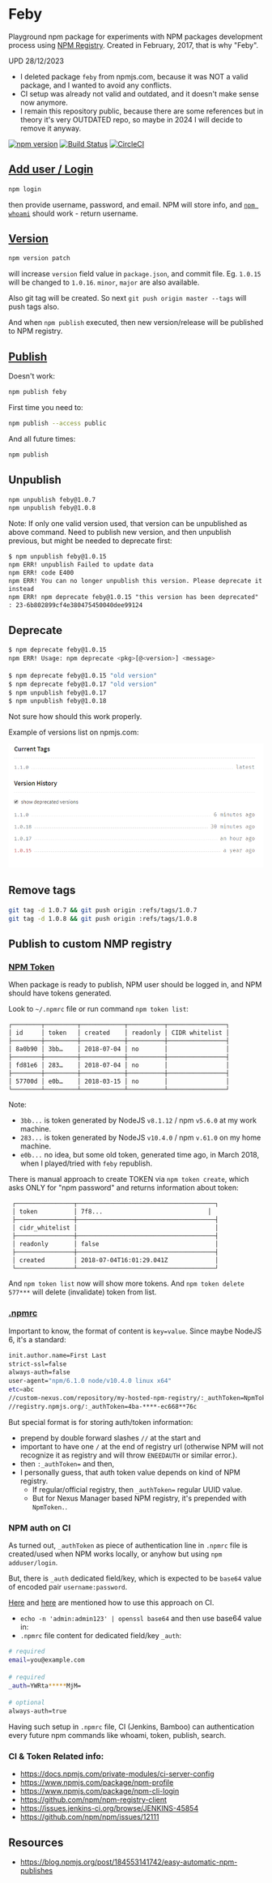 # Feby

Playground npm package for experiments with NPM packages development process using [NPM Registry](https://docs.npmjs.com/misc/registry). Created in February, 2017, that is why "Feby".

UPD 28/12/2023

- I deleted package `feby` from npmjs.com, because it was NOT a valid package, and I wanted to avoid any conflicts.
- CI setup was already not valid and outdated, and it doesn't make sense now anymore.
- I remain this repository public, because there are some references but in theory it's very OUTDATED repo, so maybe in 2024 I will decide to remove it anyway.


[![npm version](https://badge.fury.io/js/feby.svg)](https://badge.fury.io/js/feby)
[![Build Status](https://travis-ci.org/alundiak/feby.svg?branch=master)](https://travis-ci.org/alundiak/feby)
[![CircleCI](https://circleci.com/gh/alundiak/feby.svg?style=svg)](https://circleci.com/gh/alundiak/feby)

## [Add user / Login](https://docs.npmjs.com/cli/adduser)

```bash
npm login
```
then provide username, password, and email. NPM will store info, and [`npm whoami`](https://docs.npmjs.com/cli/whoami) should work - return username.


## [Version](https://docs.npmjs.com/cli/version)

```bash
npm version patch
```
will increase `version` field value in `package.json`, and commit file. Eg. `1.0.15` will be changed to `1.0.16`. `minor`, `major` are also available.

Also git tag will be created. So next `git push origin master --tags` will push tags also.

And when `npm publish` executed, then new version/release will be published to NPM registry.


## [Publish](https://docs.npmjs.com/cli/publish)

Doesn't work:

```bash
npm publish feby
```

First time you need to:

```bash
npm publish --access public
```

And all future times:

```bash
npm publish
```

## Unpublish

```bash
npm unpublish feby@1.0.7
npm unpublish feby@1.0.8
```

Note: If only one valid version used, that version can be unpublished as above command.
Need to publish new version, and then unpublish previous, but might be needed to deprecate first:

```
$ npm unpublish feby@1.0.15
npm ERR! unpublish Failed to update data
npm ERR! code E400
npm ERR! You can no longer unpublish this version. Please deprecate it instead
npm ERR! npm deprecate feby@1.0.15 "this version has been deprecated" : 23-6b802899cf4e380475450040dee99124
```

## Deprecate

```bash
$ npm deprecate feby@1.0.15
npm ERR! Usage: npm deprecate <pkg>[@<version>] <message>

$ npm deprecate feby@1.0.15 "old version"
$ npm deprecate feby@1.0.17 "old version"
$ npm unpublish feby@1.0.17
$ npm unpublish feby@1.0.18
```

Not sure how should this work properly.

Example of versions list on npmjs.com:

![img](./img/1_versions.png)


## Remove tags

```bash
git tag -d 1.0.7 && git push origin :refs/tags/1.0.7
git tag -d 1.0.8 && git push origin :refs/tags/1.0.8
```

## Publish to custom NMP registry

### [NPM Token](https://docs.npmjs.com/getting-started/working_with_tokens)

When package is ready to publish, NPM user should be logged in, and NPM should have tokens generated.

Look to `~/.npmrc` file or run command `npm token list`:

```
┌────────┬─────────┬────────────┬──────────┬────────────────┐
│ id     │ token   │ created    │ readonly │ CIDR whitelist │
├────────┼─────────┼────────────┼──────────┼────────────────┤
│ 8a0b90 │ 3bb…    │ 2018-07-04 │ no       │                │
├────────┼─────────┼────────────┼──────────┼────────────────┤
│ fd81e6 │ 283…    │ 2018-07-04 │ no       │                │
├────────┼─────────┼────────────┼──────────┼────────────────┤
│ 57700d │ e0b…    │ 2018-03-15 │ no       │                │
└────────┴─────────┴────────────┴──────────┴────────────────┘
```

Note:
- `3bb...` is token generated by NodeJS `v8.1.12` / npm `v5.6.0` at my work machine.
- `283...` is token generated by NodeJS `v10.4.0` / npm `v.61.0` on my home machine.
- `e0b...` no idea, but some old token, generated time ago, in March 2018, when I played/tried with `feby` republish.

There is manual approach to create TOKEN via `npm token create`, which asks ONLY for "npm password" and returns information about token:

```
 ┌────────────────┬──────────────────────────────────────┐
 │ token          │ 7f8...                             │
 ├────────────────┼──────────────────────────────────────┤
 │ cidr_whitelist │                                      │
 ├────────────────┼──────────────────────────────────────┤
 │ readonly       │ false                                │
 ├────────────────┼──────────────────────────────────────┤
 │ created        │ 2018-07-04T16:01:29.041Z             │
 └────────────────┴──────────────────────────────────────┘
```

And `npm token list` now will show more tokens. And `npm token delete 577***` will delete (invalidate) token from list.


### [.npmrc](https://docs.npmjs.com/files/npmrc)

Important to know, the format of content is `key=value`. Since maybe NodeJS 6, it's a standard:

```bash
init.author.name=First Last
strict-ssl=false
always-auth=false
user-agent="npm/6.1.0 node/v10.4.0 linux x64"
etc=abc
//custom-nexus.com/repository/my-hosted-npm-registry/:_authToken=NpmToken.*1e1*1003-****-c10****66f
//registry.npmjs.org/:_authToken=4ba-****-ec668**76c
```

But special format is for storing auth/token information:

* prepend by double forward slashes `//` at the start and
* important to have one `/` at the end of registry url (otherwise NPM will not recognize it as registry and will throw `ENEEDAUTH` or similar error.).
* then `:_authToken=` and then,
* I personally guess, that auth token value depends on kind of NPM registry.
    * If regular/official registry, then `_authToken=` regular UUID value.
    * But for Nexus Manager based NPM registry, it's prepended with `NpmToken.`.

### NPM auth on CI

As turned out, `_authToken` as piece of authentication line in `.npmrc` file is created/used when NPM works locally, or anyhow but using `npm adduser/login`.

But, there is `_auth` dedicated field/key, which is expected to be `base64` value of encoded pair `username:password`.

[Here](https://help.sonatype.com/repomanager3/node-packaged-modules-and-npm-registries#NodePackagedModulesandnpmRegistries-AuthenticationUsingBasicAuth) and [here](https://github.com/workshopper/how-to-npm/issues/25#issuecomment-388861931) are mentioned how to use this approach on CI.

* `echo -n 'admin:admin123' | openssl base64` and then use base64 value in:
* `.npmrc` file content for dedicated field/key `_auth`:

```bash
# required
email=you@example.com 

# required
_auth=YWRta*****MjM= 

# optional
always-auth=true 
```

Having such setup in `.npmrc` file, CI (Jenkins, Bamboo) can authentication every future npm commands like whoami, token, publish, search.

### CI & Token Related info:
- https://docs.npmjs.com/private-modules/ci-server-config
- https://www.npmjs.com/package/npm-profile
- https://www.npmjs.com/package/npm-cli-login
- https://github.com/npm/npm-registry-client
- https://issues.jenkins-ci.org/browse/JENKINS-45854
- https://github.com/npm/npm/issues/12111

## Resources

- https://blog.npmjs.org/post/184553141742/easy-automatic-npm-publishes

